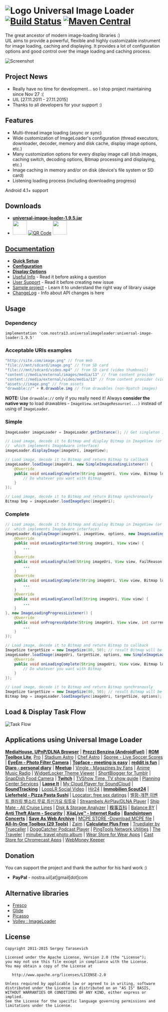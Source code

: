 # ![Logo](https://github.com/nostra13/Android-Universal-Image-Loader/raw/master/sample/src/main/res/drawable-mdpi/ic_launcher.png) Universal Image Loader [![Build Status](https://travis-ci.org/nostra13/Android-Universal-Image-Loader.svg?branch=master)](https://travis-ci.org/nostra13/Android-Universal-Image-Loader) [![Maven Central](https://maven-badges.herokuapp.com/maven-central/com.nostra13.universalimageloader/universal-image-loader/badge.svg)](https://maven-badges.herokuapp.com/maven-central/com.nostra13.universalimageloader/universal-image-loader)

The great ancestor of modern image-loading libraries :)  
UIL aims to provide a powerful, flexible and highly customizable instrument for image loading, caching and displaying. It provides a lot of configuration options and good control over the image loading and caching process.

![Screenshot](https://github.com/nostra13/Android-Universal-Image-Loader/raw/master/UniversalImageLoader.png)

## Project News 
 * Really have no time for development... so I stop project maintaining since Nov 27 :(
 * UIL [27.11.2011 - 27.11.2015]
 * Thanks to all developers for your support :)

## Features
 * Multi-thread image loading (async or sync)
 * Wide customization of ImageLoader's configuration (thread executors, downloader, decoder, memory and disk cache, display image options, etc.)
 * Many customization options for every display image call (stub images, caching switch, decoding options, Bitmap processing and displaying, etc.)
 * Image caching in memory and/or on disk (device's file system or SD card)
 * Listening loading process (including downloading progress)

Android 4.1+ support

## Downloads
 * **[universal-image-loader-1.9.5.jar](https://github.com/nostra13/Android-Universal-Image-Loader/raw/master/downloads/universal-image-loader-1.9.5.jar)**
 * [<img src="https://play.google.com/intl/en_us/badges/images/apps/en-play-badge.png" height="45px" />](https://play.google.com/store/apps/details?id=com.nostra13.universalimageloader.sample) [![QR Code](https://lh3.ggpht.com/csXEddxiLgQ6FxckefjQnP1PVugbaAYOdcuTa3vVtGV1PlWbFu2dYggoH8rI1w2RdEz1=w50)](http://chart.apis.google.com/chart?chs=300x300&cht=qr&chld=|1&chl=https%3A%2F%2Fplay.google.com%2Fstore%2Fapps%2Fdetails%3Fid%3Dcom.nostra13.universalimageloader.sample) [<img src="https://www.javatpoint.com/fullformpages/images/apk.png" height="45px" />](https://github.com/nostra13/Android-Universal-Image-Loader/raw/master/downloads/universal-image-loader-sample-1.9.5.apk)

## [Documentation](https://github.com/nostra13/Android-Universal-Image-Loader/wiki)
 * **[Quick Setup](https://github.com/nostra13/Android-Universal-Image-Loader/wiki/Quick-Setup)**
 * **[Configuration](https://github.com/nostra13/Android-Universal-Image-Loader/wiki/Configuration)**
 * **[Display Options](https://github.com/nostra13/Android-Universal-Image-Loader/wiki/Display-Options)**
 * [Useful Info](https://github.com/nostra13/Android-Universal-Image-Loader/wiki/Useful-Info) - Read it before asking a question
 * [User Support](https://github.com/nostra13/Android-Universal-Image-Loader/wiki/User-Support) - Read it before creating new issue
 * [Sample project](https://github.com/nostra13/Android-Universal-Image-Loader/tree/master/sample) - Learn it to understand the right way of library usage
 * [ChangeLog](https://github.com/nostra13/Android-Universal-Image-Loader/blob/master/CHANGELOG.md) - Info about API changes is here

## Usage

### Dependency

```
implementation 'com.nostra13.universalimageloader:universal-image-loader:1.9.5'
```

### Acceptable URIs examples
``` java
"http://site.com/image.png" // from Web
"file:///mnt/sdcard/image.png" // from SD card
"file:///mnt/sdcard/video.mp4" // from SD card (video thumbnail)
"content://media/external/images/media/13" // from content provider
"content://media/external/video/media/13" // from content provider (video thumbnail)
"assets://image.png" // from assets
"drawable://" + R.drawable.img // from drawables (non-9patch images)
```
**NOTE:** Use `drawable://` only if you really need it! Always **consider the native way** to load drawables - `ImageView.setImageResource(...)` instead of using of `ImageLoader`.

### Simple
``` java
ImageLoader imageLoader = ImageLoader.getInstance(); // Get singleton instance
```
``` java
// Load image, decode it to Bitmap and display Bitmap in ImageView (or any other view 
//	which implements ImageAware interface)
imageLoader.displayImage(imageUri, imageView);
```
``` java
// Load image, decode it to Bitmap and return Bitmap to callback
imageLoader.loadImage(imageUri, new SimpleImageLoadingListener() {
	@Override
	public void onLoadingComplete(String imageUri, View view, Bitmap loadedImage) {
		// Do whatever you want with Bitmap
	}
});
```
``` java
// Load image, decode it to Bitmap and return Bitmap synchronously
Bitmap bmp = imageLoader.loadImageSync(imageUri);
```

### Complete
``` java
// Load image, decode it to Bitmap and display Bitmap in ImageView (or any other view 
//	which implements ImageAware interface)
imageLoader.displayImage(imageUri, imageView, options, new ImageLoadingListener() {
	@Override
	public void onLoadingStarted(String imageUri, View view) {
		...
	}
	@Override
	public void onLoadingFailed(String imageUri, View view, FailReason failReason) {
		...
	}
	@Override
	public void onLoadingComplete(String imageUri, View view, Bitmap loadedImage) {
		...
	}
	@Override
	public void onLoadingCancelled(String imageUri, View view) {
		...
	}
}, new ImageLoadingProgressListener() {
	@Override
	public void onProgressUpdate(String imageUri, View view, int current, int total) {
		...
	}
});
```
``` java
// Load image, decode it to Bitmap and return Bitmap to callback
ImageSize targetSize = new ImageSize(80, 50); // result Bitmap will be fit to this size
imageLoader.loadImage(imageUri, targetSize, options, new SimpleImageLoadingListener() {
	@Override
	public void onLoadingComplete(String imageUri, View view, Bitmap loadedImage) {
		// Do whatever you want with Bitmap
	}
});
```
``` java
// Load image, decode it to Bitmap and return Bitmap synchronously
ImageSize targetSize = new ImageSize(80, 50); // result Bitmap will be fit to this size
Bitmap bmp = imageLoader.loadImageSync(imageUri, targetSize, options);
```

## Load & Display Task Flow
![Task Flow](https://github.com/nostra13/Android-Universal-Image-Loader/raw/master/wiki/UIL_Flow.png)


## Applications using Universal Image Loader
**[MediaHouse, UPnP/DLNA Browser]** | **[Prezzi Benzina (AndroidFuel)]** | **[ROM Toolbox Lite]**, [Pro] | [Stadium Astro] | [Chef Astro] | [Sporee - Live Soccer Scores] | **[EyeEm - Photo Filter Camera]** | **[Topface - meeting is easy]** | **[reddit is fun]** | **[Diaro - personal diary]** | **[Meetup]** | [Vingle - Magazines by Fans] | [Anime Music Radio] | [WidgetLocker Theme Viewer] | [ShortBlogger for Tumblr] | [SnapDish Food Camera] | **[Twitch]** | [TVShow Time, TV show guide] | [Planning Center Services] | **[Lapse It]** | [My Cloud Player for SoundCloud] | **[SoundTracking]** | [LoopLR Social Video] | [Hír24] | **[Immobilien Scout24]** | **[Lieferheld - Pizza Pasta Sushi]** | [Loocator: free sex datings] | [벨팡-개편 이벤트,컬러링,벨소리,무료,최신가요,링투유] | [Streambels AirPlay/DLNA Player] | [Ship Mate - All Cruise Lines] | [Disk & Storage Analyzer] | [糗事百科] | [Balance BY] | **[Anti Theft Alarm - Security]** | **[XiiaLive™ - Internet Radio]** | **[Bandsintown Concerts]** | **[Save As Web Archive]** | [MCPE STORE -Download MCPE file] | **[All-In-One Toolbox (29 Tools)]** | [Zaim] | **[Calculator Plus Free]** | [Truedialer by Truecaller] | [DoggCatcher Podcast Player] | [PingTools Network Utilities] | [The Traveler] | [minube: travel photo album] | [Wear Store for Wear Apps] | [Cast Store for Chromecast Apps] | [WebMoney Keeper] 



[MediaHouse, UPnP/DLNA Browser]: https://play.google.com/store/apps/details?id=com.dbapp.android.mediahouse
[Prezzi Benzina (AndroidFuel)]: https://play.google.com/store/apps/details?id=org.vernazza.androidfuel
[ROM Toolbox Lite]: https://play.google.com/store/apps/details?id=com.jrummy.liberty.toolbox
[Pro]: https://play.google.com/store/apps/details?id=com.jrummy.liberty.toolboxpro
[Stadium Astro]: https://play.google.com/store/apps/details?id=com.astro.stadium.activities
[Chef Astro]: https://play.google.com/store/apps/details?id=com.sencha.test
[Sporee - Live Soccer Scores]: https://play.google.com/store/apps/details?id=com.sporee.android
[EyeEm - Photo Filter Camera]: https://play.google.com/store/apps/details?id=com.baseapp.eyeem
[Topface - meeting is easy]: https://play.google.com/store/apps/details?id=com.topface.topface
[reddit is fun]: https://play.google.com/store/apps/details?id=com.andrewshu.android.reddit
[Diaro - personal diary]: https://play.google.com/store/apps/details?id=com.pixelcrater.Diaro
[Meetup]: https://play.google.com/store/apps/details?id=com.meetup
[Vingle - Magazines by Fans]: https://play.google.com/store/apps/details?id=com.vingle.android
[Anime Music Radio]: https://play.google.com/store/apps/details?id=com.maxxt.animeradio
[WidgetLocker Theme Viewer]: https://play.google.com/store/apps/details?id=com.companionfree.WLThemeViewer
[ShortBlogger for Tumblr]: https://play.google.com/store/apps/details?id=com.luckydroid.tumblelog
[SnapDish Food Camera]: https://play.google.com/store/apps/details?id=com.vuzz.snapdish
[Twitch]: https://play.google.com/store/apps/details?id=tv.twitch.android.viewer
[TVShow Time, TV show guide]: https://play.google.com/store/apps/details?id=com.tozelabs.tvshowtime
[Planning Center Services]: https://play.google.com/store/apps/details?id=com.ministrycentered.PlanningCenter
[Lapse It]: https://play.google.com/store/apps/details?id=com.ui.LapseIt
[My Cloud Player for SoundCloud]: https://play.google.com/store/apps/details?id=com.mycloudplayers.mycloudplayer
[SoundTracking]: https://play.google.com/store/apps/details?id=com.schematiclabs.soundtracking
[LoopLR Social Video]: https://play.google.com/store/apps/details?id=com.looplr
[Hír24]: https://play.google.com/store/apps/details?id=hu.sanomamedia.hir24
[Immobilien Scout24]: https://play.google.com/store/apps/details?id=de.is24.android
[Lieferheld - Pizza Pasta Sushi]: https://play.google.com/store/apps/details?id=de.lieferheld.android
[Loocator: free sex datings]: https://play.google.com/store/apps/details?id=com.ivicode.loocator
[벨팡-개편 이벤트,컬러링,벨소리,무료,최신가요,링투유]: https://play.google.com/store/apps/details?id=com.mediahubs.www
[Streambels AirPlay/DLNA Player]: https://play.google.com/store/apps/details?id=com.tuxera.streambels
[Ship Mate - All Cruise Lines]: https://play.google.com/store/apps/details?id=shipmate.carnival
[Disk & Storage Analyzer]: https://play.google.com/store/apps/details?id=com.mobile_infographics_tools.mydrive
[糗事百科]: https://play.google.com/store/apps/details?id=qsbk.app
[Balance BY]: https://play.google.com/store/apps/details?id=com.vladyud.balance
[Anti Theft Alarm - Security]: https://play.google.com/store/apps/details?id=br.com.verde.alarme
[XiiaLive™ - Internet Radio]: https://play.google.com/store/apps/details?id=com.android.DroidLiveLite
[Bandsintown Concerts]: https://play.google.com/store/apps/details?id=com.bandsintown
[Save As Web Archive]: https://play.google.com/store/apps/details?id=jp.fuukiemonster.webmemo
[MCPE STORE -Download MCPE file]: https://play.google.com/store/apps/details?id=com.newidea.mcpestore
[All-In-One Toolbox (29 Tools)]: http://aiotoolbox.com/
[Zaim]: https://play.google.com/store/apps/details?id=net.zaim.android
[Calculator Plus Free]: https://play.google.com/store/apps/details?id=com.digitalchemy.calculator.freedecimal
[Truedialer by Truecaller]: https://play.google.com/store/apps/details?id=com.truecaller.phoneapp
[DoggCatcher Podcast Player]: https://play.google.com/store/apps/details?id=com.snoggdoggler.android.applications.doggcatcher.v1_0
[PingTools Network Utilities]: https://play.google.com/store/apps/details?id=ua.com.streamsoft.pingtools
[The Traveler]: https://play.google.com/store/apps/details?id=edu.bsu.android.apps.traveler
[minube: travel photo album]: https://play.google.com/store/apps/details?id=com.minube.app
[Wear Store for Wear Apps]: https://play.google.com/store/apps/details?id=goko.ws2
[Cast Store for Chromecast Apps]: https://play.google.com/store/apps/details?id=goko.gcs
[WebMoney Keeper]: https://play.google.com/store/apps/details?id=com.webmoney.my


## Donation
You can support the project and thank the author for his hard work :)

* **PayPal** - nostra.uil[at]gmail[dot]com

## Alternative libraries

 * [Fresco](https://github.com/facebook/fresco)
 * [Glide](https://github.com/bumptech/glide)
 * [Picasso](https://github.com/square/picasso)
 * [Volley : ImageLoader](https://android.googlesource.com/platform/frameworks/volley/)

## License

    Copyright 2011-2015 Sergey Tarasevich

    Licensed under the Apache License, Version 2.0 (the "License");
    you may not use this file except in compliance with the License.
    You may obtain a copy of the License at

       http://www.apache.org/licenses/LICENSE-2.0

    Unless required by applicable law or agreed to in writing, software
    distributed under the License is distributed on an "AS IS" BASIS,
    WITHOUT WARRANTIES OR CONDITIONS OF ANY KIND, either express or implied.
    See the License for the specific language governing permissions and
    limitations under the License.

